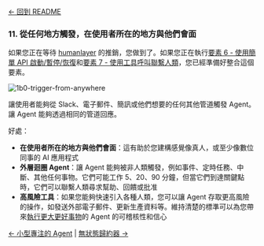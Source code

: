 [← 回到 README](https://github.com/humanlayer/12-factor-agents/blob/main/README.md)

### 11. 從任何地方觸發，在使用者所在的地方與他們會面

如果您正在等待 [humanlayer](https://humanlayer.dev) 的推銷，您做到了。如果您正在執行[要素 6 - 使用簡單 API 啟動/暫停/恢復](https://github.com/humanlayer/12-factor-agents/blob/main/content/factor-06-launch-pause-resume.md)和[要素 7 - 使用工具呼叫聯繫人類](https://github.com/humanlayer/12-factor-agents/blob/main/content/factor-07-contact-humans-with-tools.md)，您已經準備好整合這個要素。

![1b0-trigger-from-anywhere](https://github.com/humanlayer/12-factor-agents/blob/main/img/1b0-trigger-from-anywhere.png)

讓使用者能夠從 Slack、電子郵件、簡訊或他們想要的任何其他管道觸發 Agent。讓 Agent 能夠透過相同的管道回應。

好處：

- **在使用者所在的地方與他們會面**：這有助於您建構感覺像真人，或至少像數位同事的 AI 應用程式
- **外層迴圈 Agent**：讓 Agent 能夠被非人類觸發，例如事件、定時任務、中斷、其他任何事物。它們可能工作 5、20、90 分鐘，但當它們到達關鍵點時，它們可以聯繫人類尋求幫助、回饋或批准
- **高風險工具**：如果您能夠快速引入各種人類，您可以讓 Agent 存取更高風險的操作，如發送外部電子郵件、更新生產資料等。維持清楚的標準可以為您帶來[執行更大更好事物](https://github.com/humanlayer/12-factor-agents/blob/main/content/factor-10-small-focused-agents.md#what-if-llms-get-smarter)的 Agent 的可稽核性和信心

[← 小型專注的 Agent](https://github.com/humanlayer/12-factor-agents/blob/main/content/factor-10-small-focused-agents.md) | [無狀態歸約器 →](https://github.com/humanlayer/12-factor-agents/blob/main/content/factor-12-stateless-reducer.md)